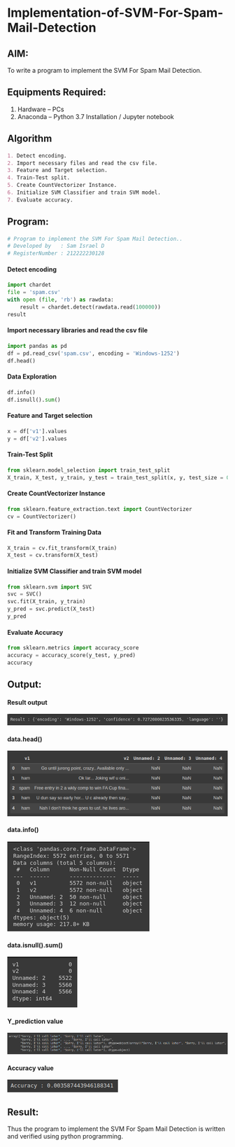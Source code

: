# Implementation-of-SVM-For-Spam-Mail-Detection

## AIM:
To write a program to implement the SVM For Spam Mail Detection.

## Equipments Required:
1. Hardware – PCs
2. Anaconda – Python 3.7 Installation / Jupyter notebook

## Algorithm
```md
1. Detect encoding.
2. Import necessary files and read the csv file.
3. Feature and Target selection.
4. Train-Test split.
5. Create CountVectorizer Instance.
6. Initialize SVM Classifier and train SVM model.
7. Evaluate accuracy.
```

## Program:
```python
# Program to implement the SVM For Spam Mail Detection..
# Developed by   : Sam Israel D 
# RegisterNumber : 212222230128   
```
#### Detect encoding
```python
import chardet
file = 'spam.csv'
with open (file, 'rb') as rawdata:
    result = chardet.detect(rawdata.read(100000))
result
```
#### Import necessary libraries and read the csv file
```python
import pandas as pd
df = pd.read_csv('spam.csv', encoding = 'Windows-1252')
df.head()
```
#### Data Exploration
```python
df.info()
df.isnull().sum()
```
#### Feature and Target selection
```python
x = df['v1'].values
y = df['v2'].values
```
#### Train-Test Split
```python
from sklearn.model_selection import train_test_split
X_train, X_test, y_train, y_test = train_test_split(x, y, test_size = 0.2, random_state = 0)
```
#### Create CountVectorizer Instance
```python
from sklearn.feature_extraction.text import CountVectorizer
cv = CountVectorizer()
```
#### Fit and Transform Training Data
```python
X_train = cv.fit_transform(X_train)
X_test = cv.transform(X_test)
```
#### Initialize SVM Classifier and train SVM model
```python
from sklearn.svm import SVC
svc = SVC()
svc.fit(X_train, y_train)
y_pred = svc.predict(X_test)
y_pred
```
#### Evaluate Accuracy
```python
from sklearn.metrics import accuracy_score
accuracy = accuracy_score(y_test, y_pred)
accuracy
```
## Output:

#### Result output
![image](./images/1.png)
#### data.head()
![image](./images/2.png)
#### data.info()
![image](./images/3.png)
#### data.isnull().sum()
![image](./images/4.png)
#### Y_prediction value
![image](./images/5.png)
#### Accuracy value
![image](./images/6.png)


## Result:
Thus the program to implement the SVM For Spam Mail Detection is written and verified using python programming.